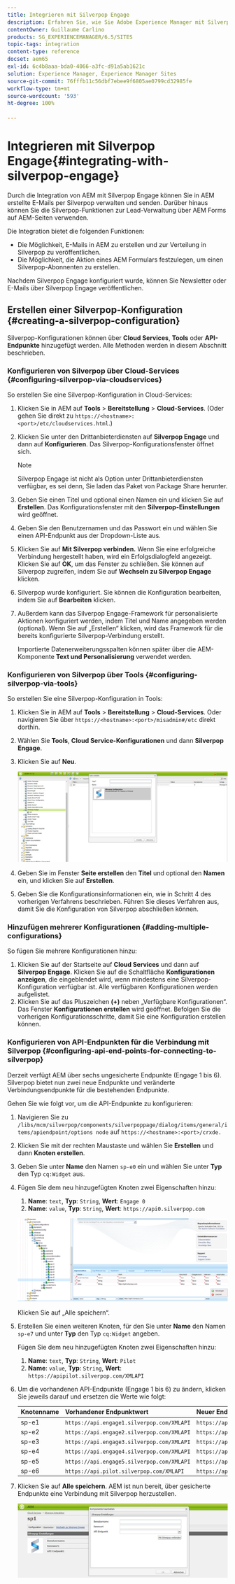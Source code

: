 ```yaml
---
title: Integrieren mit Silverpop Engage
description: Erfahren Sie, wie Sie Adobe Experience Manager mit Silverpop Engage integrieren.
contentOwner: Guillaume Carlino
products: SG_EXPERIENCEMANAGER/6.5/SITES
topic-tags: integration
content-type: reference
docset: aem65
exl-id: 6c4b8aaa-bda0-4066-a3fc-d91a5ab1621c
solution: Experience Manager, Experience Manager Sites
source-git-commit: 76fffb11c56dbf7ebee9f6805ae0799cd32985fe
workflow-type: tm+mt
source-wordcount: '593'
ht-degree: 100%

---
```


# Integrieren mit Silverpop Engage{#integrating-with-silverpop-engage}

<!-- THIS ENTIRE TOPIC APPEARS OBSOLETE BECAUSE SILVERPOP NO LONGER EXISTS AND THERE ARE NO REDIRECTS FOR THE DOWNLOAD URL BELOW THAT IS 404.
>[!NOTE]
>
>Silverpop integration is **not** available out of the box. Download the Silverpop integration package `https://www.adobeaemcloud.com/content/marketplace/marketplaceProxy.html?packagePath=/content/companies/public/adobe/packages/aem620/product/cq-mcm-integrations-silverpop-content` from Package Share and install it on your instance. After you have installed the package, you can configure it as described in this document. -->

Durch die Integration von AEM mit Silverpop Engage können Sie in AEM erstellte E-Mails per Silverpop verwalten und senden. Darüber hinaus können Sie die Silverpop-Funktionen zur Lead-Verwaltung über AEM Forms auf AEM-Seiten verwenden.

Die Integration bietet die folgenden Funktionen:

* Die Möglichkeit, E-Mails in AEM zu erstellen und zur Verteilung in Silverpop zu veröffentlichen.
* Die Möglichkeit, die Aktion eines AEM Formulars festzulegen, um einen Silverpop-Abonnenten zu erstellen.

Nachdem Silverpop Engage konfiguriert wurde, können Sie Newsletter oder E-Mails über Silverpop Engage veröffentlichen.

## Erstellen einer Silverpop-Konfiguration {#creating-a-silverpop-configuration}

Silverpop-Konfigurationen können über **Cloud Services**, **Tools** oder **API-Endpunkte** hinzugefügt werden. Alle Methoden werden in diesem Abschnitt beschrieben.

### Konfigurieren von Silverpop über Cloud-Services {#configuring-silverpop-via-cloudservices}

So erstellen Sie eine Silverpop-Konfiguration in Cloud-Services:

1. Klicken Sie in AEM auf **Tools** > **Bereitstellung** > **Cloud-Services**. (Oder gehen Sie direkt zu `https://<hostname>:<port>/etc/cloudservices.html`.)
1. Klicken Sie unter den Drittanbieterdiensten auf **Silverpop Engage** und dann auf **Konfigurieren**. Das Silverpop-Konfigurationsfenster öffnet sich.

   >[!NOTE]
   >
   >Silverpop Engage ist nicht als Option unter Drittanbieterdiensten verfügbar, es sei denn, Sie laden das Paket von Package Share herunter.

1. Geben Sie einen Titel und optional einen Namen ein und klicken Sie auf **Erstellen**. Das Konfigurationsfenster mit den **Silverpop-Einstellungen** wird geöffnet.
1. Geben Sie den Benutzernamen und das Passwort ein und wählen Sie einen API-Endpunkt aus der Dropdown-Liste aus.
1. Klicken Sie auf **Mit Silverpop verbinden.** Wenn Sie eine erfolgreiche Verbindung hergestellt haben, wird ein Erfolgsdialogfeld angezeigt. Klicken Sie auf **OK**, um das Fenster zu schließen. Sie können auf Silverpop zugreifen, indem Sie auf **Wechseln zu Silverpop Engage** klicken.
1. Silverpop wurde konfiguriert. Sie können die Konfiguration bearbeiten, indem Sie auf **Bearbeiten** klicken.
1. Außerdem kann das Silverpop Engage-Framework für personalisierte Aktionen konfiguriert werden, indem Titel und Name angegeben werden (optional). Wenn Sie auf „Erstellen“ klicken, wird das Framework für die bereits konfigurierte Silverpop-Verbindung erstellt.

   Importierte Datenerweiterungsspalten können später über die AEM-Komponente **Text und Personalisierung** verwendet werden.

### Konfigurieren von Silverpop über Tools {#configuring-silverpop-via-tools}

So erstellen Sie eine Silverpop-Konfiguration in Tools:

1. Klicken Sie in AEM auf **Tools** > **Bereitstellung** > **Cloud-Services**. Oder navigieren Sie über `https://<hostname>:<port>/misadmin#/etc` direkt dorthin.
1. Wählen Sie **Tools**, **Cloud Service-Konfigurationen** und dann **Silverpop Engage**.
1. Klicken Sie auf **Neu**.

   ![chlimage_1-6](assets/chlimage_1-6.jpeg)

1. Geben Sie im Fenster **Seite erstellen** den **Titel** und optional den **Namen** ein, und klicken Sie auf **Erstellen**.
1. Geben Sie die Konfigurationsinformationen ein, wie in Schritt 4 des vorherigen Verfahrens beschrieben. Führen Sie dieses Verfahren aus, damit Sie die Konfiguration von Silverpop abschließen können.

### Hinzufügen mehrerer Konfigurationen {#adding-multiple-configurations}

So fügen Sie mehrere Konfigurationen hinzu:

1. Klicken Sie auf der Startseite auf **Cloud Services** und dann auf **Silverpop Engage**. Klicken Sie auf die Schaltfläche **Konfigurationen anzeigen**, die eingeblendet wird, wenn mindestens eine Silverpop-Konfiguration verfügbar ist. Alle verfügbaren Konfigurationen werden aufgelistet.
1. Klicken Sie auf das Pluszeichen **(+)** neben „Verfügbare Konfigurationen“. Das Fenster **Konfigurationen erstellen** wird geöffnet. Befolgen Sie die vorherigen Konfigurationsschritte, damit Sie eine Konfiguration erstellen können.

### Konfigurieren von API-Endpunkten für die Verbindung mit Silverpop {#configuring-api-end-points-for-connecting-to-silverpop}

Derzeit verfügt AEM über sechs ungesicherte Endpunkte (Engage 1 bis 6). Silverpop bietet nun zwei neue Endpunkte und veränderte Verbindungsendpunkte für die bestehenden Endpunkte.

Gehen Sie wie folgt vor, um die API-Endpunkte zu konfigurieren:

1. Navigieren Sie zu `/libs/mcm/silverpop/components/silverpoppage/dialog/items/general/items/apiendpoint/options node` auf `https://<hostname>:<port>/crxde.`
1. Klicken Sie mit der rechten Maustaste und wählen Sie **Erstellen** und dann **Knoten erstellen**.
1. Geben Sie unter **Name** den Namen `sp-e0` ein und wählen Sie unter **Typ** den Typ `cq:Widget` aus.
1. Fügen Sie dem neu hinzugefügten Knoten zwei Eigenschaften hinzu:

   1. **Name**: `text`, **Typ**: `String`, **Wert**: `Engage 0`
   1. **Name**: `value`, **Typ**: `String`, **Wert**: `https://api0.silverpop.com`

   ![chlimage_1-42](assets/chlimage_1-42.png)

   Klicken Sie auf „Alle speichern“.

1. Erstellen Sie einen weiteren Knoten, für den Sie unter **Name** den Namen `sp-e7` und unter **Typ** den Typ `cq:Widget` angeben.

   Fügen Sie dem neu hinzugefügten Knoten zwei Eigenschaften hinzu:

   1. **Name**: `text`, **Typ**: `String`, **Wert**: `Pilot`
   1. **Name**: `value`, **Typ**: `String`, **Wert**: `https://apipilot.silverpop.com/XMLAPI`

1. Um die vorhandenen API-Endpunkte (Engage 1 bis 6) zu ändern, klicken Sie jeweils darauf und ersetzen die Werte wie folgt:

   | **Knotenname** | **Vorhandener Endpunktwert** | **Neuer Endpunktwert** |
   |---|---|---|
   | sp-e1 | `https://api.engage1.silverpop.com/XMLAPI` | `https://api1.silverpop.com` |
   | sp-e2 | `https://api.engage2.silverpop.com/XMLAPI` | `https://api2.silverpop.com` |
   | sp-e3 | `https://api.engage3.silverpop.com/XMLAPI` | `https://api3.silverpop.com` |
   | sp-e4 | `https://api.engage4.silverpop.com/XMLAPI` | `https://api4.silverpop.com` |
   | sp-e5 | `https://api.engage5.silverpop.com/XMLAPI` | `https://api5.silverpop.com` |
   | sp-e6 | `https://api.pilot.silverpop.com/XMLAPI` | `https://api6.silverpop.com` |

1. Klicken Sie auf **Alle speichern**. AEM ist nun bereit, über gesicherte Endpunkte eine Verbindung mit Silverpop herzustellen.

   ![chlimage_1-7](assets/chlimage_1-7.jpeg)
